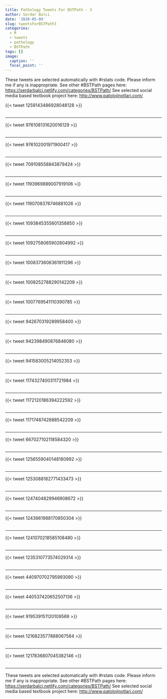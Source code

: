 ```yaml
---
title: Pathology Tweets For BSTPath - 3
author: Serdar Balci
date: '2020-05-09'
slug: tweetsForBSTPath3
categories:
  - R
  - tweets
  - pathology
  - BSTPath
tags: []
image:
  caption: ''
  focal_point: ''
---
```



These tweets are selected automatically with #rstats code. Please inform me if any is inappropriate.
See other #BSTPath pages here: https://serdarbalci.netlify.com/categories/BSTPath/ 
See selected social media based textbook project here: http://www.patolojinotlari.com/

{{< tweet 1259143486928048128 >}}
<br>
<br>
<hr>
{{< tweet 976108131620016129 >}}
<br>
<br>
<hr>
{{< tweet 976102001971900417 >}}
<br>
<br>
<hr>
{{< tweet 709108558843879424 >}}
<br>
<br>
<hr>
{{< tweet 1193969889007919106 >}}
<br>
<br>
<hr>
{{< tweet 1190708376746881026 >}}
<br>
<br>
<hr>
{{< tweet 1093845355601358850 >}}
<br>
<br>
<hr>
{{< tweet 1092758065902804992 >}}
<br>
<br>
<hr>
{{< tweet 1008373606361911296 >}}
<br>
<br>
<hr>
{{< tweet 1008252788290142209 >}}
<br>
<br>
<hr>
{{< tweet 1007769541110390785 >}}
<br>
<br>
<hr>
{{< tweet 942670319289958400 >}}
<br>
<br>
<hr>
{{< tweet 942398490876846080 >}}
<br>
<br>
<hr>
{{< tweet 941583005214052353 >}}
<br>
<br>
<hr>
{{< tweet 1174327400311721984 >}}
<br>
<br>
<hr>
{{< tweet 1172120186394222592 >}}
<br>
<br>
<hr>
{{< tweet 1171746742888542209 >}}
<br>
<br>
<hr>
{{< tweet 667027102118584320 >}}
<br>
<br>
<hr>
{{< tweet 1256559040148180992 >}}
<br>
<br>
<hr>
{{< tweet 1253088182771433473 >}}
<br>
<br>
<hr>
{{< tweet 1247404829946908672 >}}
<br>
<br>
<hr>
{{< tweet 1243661988170850304 >}}
<br>
<br>
<hr>
{{< tweet 1241070218585108480 >}}
<br>
<br>
<hr>
{{< tweet 1235310773574029314 >}}
<br>
<br>
<hr>
{{< tweet 440970702795993090 >}}
<br>
<br>
<hr>
{{< tweet 440537420652507136 >}}
<br>
<br>
<hr>
{{< tweet 919539151120109569 >}}
<br>
<br>
<hr>
{{< tweet 1216823577888067584 >}}
<br>
<br>
<hr>
{{< tweet 1217836807045382146 >}}
<br>
<br>
<hr>


These tweets are selected automatically with #rstats code. Please inform me if any is inappropriate.
See other #BSTPath pages here: https://serdarbalci.netlify.com/categories/BSTPath/ 
See selected social media based textbook project here: http://www.patolojinotlari.com/

